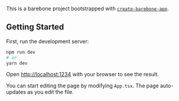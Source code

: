 This is a barebone project bootstrapped with [`create-barebone-app`](https://github.com/biyectiva/create-barebone-app).

## Getting Started

First, run the development server:

```bash
npm run dev
# or
yarn dev
```

Open [http://localhost:1234](http://localhost:1234) with your browser to see the result.

You can start editing the page by modifying `App.tsx`. The page auto-updates as you edit the file.
